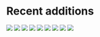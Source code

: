 # Recent additions

<div class="galleria">
    <img src="/sketches/girl.jpg" data-title="Girl" data-description="Digital sketch of a young woman.">
    <img src="/illustrations/sparrow.png" data-title="Sparrow" data-description="A sparrow in flight.">
    <img src="/illustrations/cuppa.png" data-title="A cup of tea" data-description="Digital painting of a cup of tea.">
    <img src="/illustrations/Hippo.png" data-title="Hippo" data-description="A digital drawing of a hippopotamus.">
    <img src="/sketches/coffee.png" data-title="Coffee" data-description="Digital sketch.">
    <img src="/sketches/inktober2017-1.jpg" data-title="Scene" data-description="An (imaginary) scene of an apartment. Drawn with technical pen for inktober 2017.">
    <img src="/sketches/inktober2017-4.png" data-title="En profil" data-description="Drawn with nib pen for inktober 2017.">
    <img src="/sketches/japan.png" data-title="Japan" data-description="Some digital sketches based on Edo-era Japan.">
    <img src="/sketches/skull.png" data-title="Skull" data-description="The skull of a small dinosaur.">
</div>